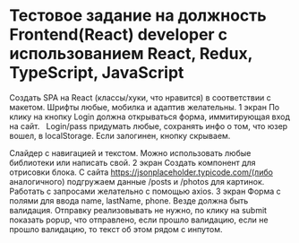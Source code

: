 # Тестовое задание на должность Frontend(React) developer с использованием React, Redux, TypeScript, JavaScript


Создать SPA на React (классы/хуки, что нравится) в соответствии с макетом. Шрифты любые, мобилка и адаптив желательны.
1 экран
По клику на кнопку Login должна открываться форма, иммитирующая вход на сайт.   Login/pass придумать любые, сохранять инфо о том, 
что юзер вошел, в localStorage. Если залогинен, кнопку скрываем.


Слайдер с навигацией и текстом. Можно использовать любые библиотеки или написать свой.
2 экран
Создать компонент для отрисовки блока. С сайта https://jsonplaceholder.typicode.com/(либо аналогичного) подгружаем данные /posts
 и /photos для картинок. Работать с запросами желательно с помощью axios.
3 экран
Форма с полями для ввода name, lastName, phone. Везде должна быть валидация. Отправку реализовывать не нужно, по клику на submit 
показать popup, что отправлено, если прошло валидацию, если не прошло валидацию, то текст об этом рядом с инпутом.
